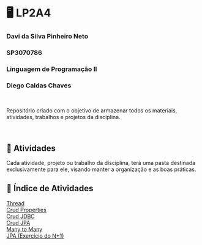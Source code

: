 # 🖥 LP2A4 

<h3>Davi da Silva Pinheiro Neto</h3>
<h3>SP3070786</h3>
<h3>Linguagem de Programação II</h3>
<h3>Diego Caldas Chaves</h3>

<br>

Repositório criado com o objetivo de armazenar todos os materiais, atividades, trabalhos e projetos da disciplina.

<br>

## 📝 Atividades

Cada atividade, projeto ou trabalho da disciplina, terá uma pasta destinada exclusivamente para ele, visando manter a organização e as boas práticas.

## 📝 Índice de Atividades
<a href="https://github.com/pinheirodavi/LP2A4/tree/main/Atividade2-LP2A4-Thread/src/atividade2LP2A4">Thread</a><br>
<a href="https://github.com/pinheirodavi/LP2A4/tree/main/lp2a4_crud_properties">Crud Properties</a><br>
<a href="https://github.com/pinheirodavi/LP2A4/tree/main/lp2a4_crud_jdbc">Crud JDBC</a><br>
<a href="https://github.com/pinheirodavi/LP2A4/tree/main/lp2a4_crud_jpaDavi">Crud JPA</a><br>
<a href="https://github.com/pinheirodavi/LP2A4/tree/main/ManyToMany">Many to Many</a><br>
<a href="https://github.com/pinheirodavi/LP2A4/tree/main/ProjetoJpaLp2a4"> JPA (Exercício do N+1) </a><br>
